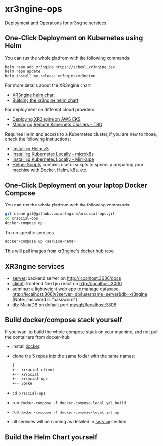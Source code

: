 # xr3ngine-ops

Deployment and Operations for xr3ngine services

## One-Click Deployment on Kubernetes using Helm

You can run the whole platfrom with the following commands:

``` bash
helm repo add xr3ngine https://school.xr3ngine.dev
helm repo update
helm install my-release xr3ngine/xr3ngine
```

For more details about the XR3ngine chart

- [XR3ngine helm chart](xr3ngine/)
- [Building the xr3ngine helm chart](docs/release-helm-chart.md)

For deployment on different cloud providers:

- [Deploying XR3ngine on AWS EKS](docs/deploy_on_eks.md)
- [Managing Remote Kubernets Clusters - TBD](docs/managing_remote_kubernets.md)

Requires Helm and access to a Kubernetes cluster, if you are new to those, check the following instructions:

- [Installing Helm v3](https://www.digitalocean.com/community/tutorials/how-to-install-software-on-kubernetes-clusters-with-the-helm-3-package-manager)
- [Installing Kubernetes Locally - microk8s](https://ubuntu.com/tutorials/install-a-local-kubernetes-with-microk8s#2-deploying-microk8s)
- [Installing Kubernetes Locally - MiniKube](https://minikube.sigs.k8s.io/docs/start/)
- [Helper Scripts](scripts/) contains useful scripts to speedup preparing your machine with Docker, Helm, k8s, etc.

## One-Click Deployment on your laptop Docker Compose

You can run the whole platfrom with the following commands:

``` bash
git clone git@github.com:xr3ngine/xrsocial-ops.git
cd xrsocial-ops
docker-compose up
```

To run specific services

``` bash
docker-compose up <service-name>
```

This will pull images from [xr3ngine's docker hub repo](https://hub.docker.com/u/xr3ngine)

## XR3ngine services

- [server](https://github.com/xr3ngine/xrsocial): backend server on <http://localhost:3030/docs>
- [client](https://github.com/xr3ngine/xrsocial-client): frontend Next.js+react on <http://localhost:3000>
- adminer: a lightweight web app to manage database, <http://localhost:8080/?server=db&username=server&db=xr3ngine>  (Note: password is "password")
- db: MariaDB on default port [mysql://localhost:3306]()

## Build docker/compose stack yourself

If you want to build the whole compose stack on your machine, and not pull the containers from docker-hub

- install [docker](https://docs.docker.com/get-docker/).
- clone the 5 repos into the same folder with the same names:

    ``` txt
    |
    +-- xrsocial-client
    +-- xrsocial
    +-- xrsocial-ops
    +-- Spoke
    ```

- `cd xrsocial-ops`
- run `docker-compose -f docker-compose-local.yml build`
- run `docker-compose -f docker-compose-local.yml up`
- all services will be running as detailed in [service](Services) section.

## Build the Helm Chart yourself
